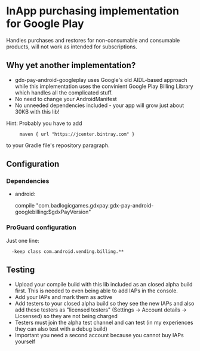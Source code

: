 # InApp purchasing implementation for Google Play

Handles purchases and restores for non-consumable and consumable products, will not work as intended for subscriptions.

## Why yet another implementation?

* gdx-pay-android-googleplay uses Google's old AIDL-based approach while this implementation uses the convinient Google Play Billing Library which handles all the complicated stuff.
* No need to change your AndroidManifest
* No unneeded dependencies included - your app will grow just about 30KB with this lib!

Hint: Probably you have to add

         maven { url "https://jcenter.bintray.com" }

to your Gradle file's repository paragraph.

## Configuration

### Dependencies

 * android:

    compile "com.badlogicgames.gdxpay:gdx-pay-android-googlebilling:$gdxPayVersion"


### ProGuard configuration
Just one line:

      -keep class com.android.vending.billing.**

## Testing
* Upload your compile build with this lib included as an closed alpha build first. This is needed to even being able to add IAPs in the console.
* Add your IAPs and mark them as active
* Add testers to your closed alpha build so they see the new IAPs and also add these testers as "licensed testers" (Settings -> Account details -> Licsensed) so they are not being charged
* Testers must join the alpha test channel and can test (in my experiences they can also test with a debug build)
* Important you need a second account because you cannot buy IAPs yourself
